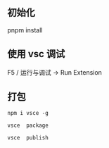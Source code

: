 ## 初始化

pnpm install

## 使用 vsc 调试

F5 / 运行与调试 -> Run Extension

## 打包

`npm i vsce -g`

`vsce  package`

`vsce  publish`

